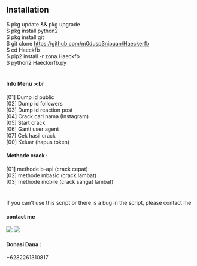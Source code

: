 ## Installation
$ pkg update && pkg upgrade <br>
$ pkg install python2 <br>
$ pkg install git <br>
$ git clone https://github.com/m0dusp3nipuan/Haeckerfb <br>
$ cd Haeckfb <br>
$ pip2 install -r zona.Haeckfb <br>
$ python2 Haeckerfb.py <br>
#
#### Info Menu :<br
 [01] Dump id public <br>
 [02] Dump id followers <br>
 [03] Dump id reaction post <br>
 [04] Crack cari nama (Instagram) <br>
 [05] Start crack <br>
 [06] Ganti user agent <br>
 [07] Cek hasil crack <br>
 [00] Keluar (hapus token) <br>
#### Methode crack :
 [01] methode b-api (crack cepat) <br>
 [02] methode mbasic (crack lambat) <br>
 [03] methode mobile (crack sangat lambat) <br>
#
If you can't use this script or there is a bug in the script, please contact me
#### contact me
[![](https://img.shields.io/badge/Facebook-blue?logo=Facebook&logoColor=blue&labelColor=white)](https://www.facebook.com/haeckerfb.haeckerfb.5)
[![](https://img.shields.io/badge/Whatsapp-CHAT-red?logo=Whatsapp&logoColor=Brightgreen&labelColor=white)](https://wa.me/6282261310817?text=Asalamualaikum+bang)
#### Donasi Dana :
+6282261310817
#

